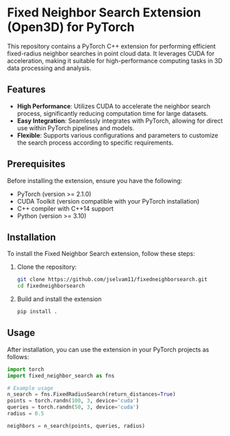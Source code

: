 # Fixed Neighbor Search Extension (Open3D) for PyTorch

This repository contains a PyTorch C++ extension for performing efficient fixed-radius neighbor searches in point cloud data. It leverages CUDA for acceleration, making it suitable for high-performance computing tasks in 3D data processing and analysis.

## Features

- **High Performance**: Utilizes CUDA to accelerate the neighbor search process, significantly reducing computation time for large datasets.
- **Easy Integration**: Seamlessly integrates with PyTorch, allowing for direct use within PyTorch pipelines and models.
- **Flexible**: Supports various configurations and parameters to customize the search process according to specific requirements.

## Prerequisites

Before installing the extension, ensure you have the following:

- PyTorch (version >= 2.1.0)
- CUDA Toolkit (version compatible with your PyTorch installation)
- C++ compiler with C++14 support
- Python (version >= 3.10)

## Installation

To install the Fixed Neighbor Search extension, follow these steps:

1. Clone the repository:
   ```bash
   git clone https://github.com/jselvam11/fixedneighborsearch.git
   cd fixedneighborsearch
2. Build and install the extension
   ```bash
   pip install .

## Usage
After installation, you can use the extension in your PyTorch projects as follows:

```python
import torch
import fixed_neighbor_search as fns

# Example usage
n_search = fns.FixedRadiusSearch(return_distances=True)
points = torch.randn(100, 3, device='cuda')
queries = torch.randn(50, 3, device='cuda')
radius = 0.5

neighbors = n_search(points, queries, radius)

